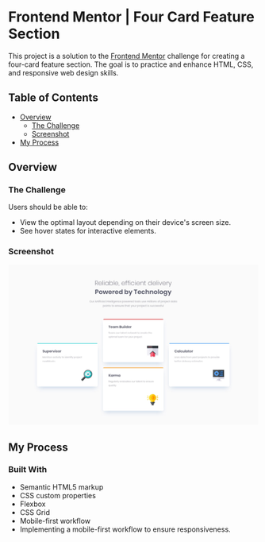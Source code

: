 # Frontend Mentor | Four Card Feature Section

This project is a solution to the [Frontend Mentor](https://www.frontendmentor.io) challenge for creating a four-card feature section. The goal is to practice and enhance HTML, CSS, and responsive web design skills.

## Table of Contents

- [Overview](#overview)
  - [The Challenge](#the-challenge)
  - [Screenshot](#screenshot)
- [My Process](#my-process)

## Overview

### The Challenge

Users should be able to:

- View the optimal layout depending on their device's screen size.
- See hover states for interactive elements.

### Screenshot

![screenshot](./design/desktop-design.jpg)

## My Process

### Built With

- Semantic HTML5 markup
- CSS custom properties
- Flexbox
- CSS Grid
- Mobile-first workflow
- Implementing a mobile-first workflow to ensure responsiveness.
